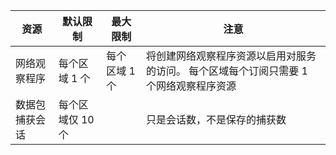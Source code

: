 | 资源 | 默认限制 | 最大限制 | 注意 |
| --- | --- | --- | --- |
| 网络观察程序 | 每个区域 1 个  | 每个区域 1 个 |  将创建网络观察程序资源以启用对服务的访问。 每个区域每个订阅只需要 1 个网络观察程序资源 |
| 数据包捕获会话 |每个区域仅 10 个 | |只是会话数，不是保存的捕获数 |

